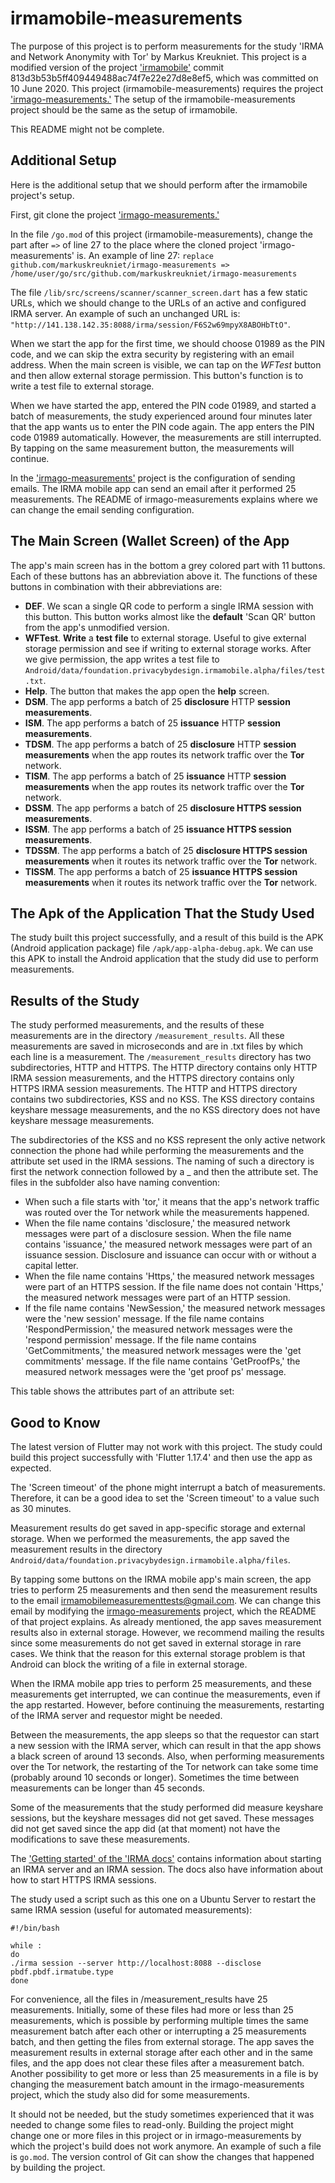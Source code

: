 # irmamobile-measurements

The purpose of this project is to perform measurements for the study 'IRMA and Network Anonymity with Tor' by Markus Kreukniet. This project is a modified version of the project ['irmamobile'](https://github.com/privacybydesign/irmamobile) commit 813d3b53b5ff409449488ac74f7e22e27d8e8ef5, which was committed on 10 June 2020. This project (irmamobile-measurements) requires the project ['irmago-measurements.'](https://github.com/markuskreukniet/irmago-measurements) The setup of the irmamobile-measurements project should be the same as the setup of irmamobile.

This README might not be complete.

## Additional Setup

Here is the additional setup that we should perform after the irmamobile project's setup.

First, git clone the project ['irmago-measurements.'](https://github.com/markuskreukniet/irmago-measurements)

In the file `/go.mod` of this project (irmamobile-measurements), change the part after `=>` of line 27 to the place where the cloned project 'irmago-measurements' is. An example of line 27: `replace github.com/markuskreukniet/irmago-measurements => /home/user/go/src/github.com/markuskreukniet/irmago-measurements`

The file `/lib/src/screens/scanner/scanner_screen.dart` has a few static URLs, which we should change to the URLs of an active and configured IRMA server. An example of such an unchanged URL is: `"http://141.138.142.35:8088/irma/session/F6S2w69mpyX8ABOHbTtO"`.

When we start the app for the first time, we should choose 01989 as the PIN code, and we can skip the extra security by registering with an email address. When the main screen is visible, we can tap on the _WFTest_ button and then allow external storage permission. This button's function is to write a test file to external storage.

When we have started the app, entered the PIN code 01989, and started a batch of measurements, the study experienced around four minutes later that the app wants us to enter the PIN code again. The app enters the PIN code 01989 automatically. However, the measurements are still interrupted. By tapping on the same measurement button, the measurements will continue.

In the ['irmago-measurements'](https://github.com/markuskreukniet/irmago-measurements) project is the configuration of sending emails. The IRMA mobile app can send an email after it performed 25 measurements. The README of irmago-measurements explains where we can change the email sending configuration.

## The Main Screen (Wallet Screen) of the App

The app's main screen has in the bottom a grey colored part with 11 buttons. Each of these buttons has an abbreviation above it. The functions of these buttons in combination with their abbreviations are:

* __DEF__. We scan a single QR code to perform a single IRMA session with this button. This button works almost like the __default__ 'Scan QR' button from the app's unmodified version.
* __WFTest__. __Write__ a __test__ __file__ to external storage. Useful to give external storage permission and see if writing to external storage works. After we give permission, the app writes a test file to `Android/data/foundation.privacybydesign.irmamobile.alpha/files/test.txt`.
* __Help__. The button that makes the app open the __help__ screen.
* __DSM__. The app performs a batch of 25 __disclosure__ HTTP __session measurements__.
* __ISM__. The app performs a batch of 25 __issuance__ HTTP __session measurements__.
* __TDSM__. The app performs a batch of 25 __disclosure__ HTTP __session measurements__ when the app routes its network traffic over the __Tor__ network.
* __TISM__. The app performs a batch of 25 __issuance__ HTTP __session measurements__ when the app routes its network traffic over the __Tor__ network.
* __DSSM__. The app performs a batch of 25 __disclosure HTTPS session measurements__.
* __ISSM__. The app performs a batch of 25 __issuance HTTPS session measurements__.
* __TDSSM__. The app performs a batch of 25 __disclosure HTTPS session measurements__ when it routes its network traffic over the __Tor__ network.
* __TISSM__. The app performs a batch of 25 __issuance HTTPS session measurements__ when it routes its network traffic over the __Tor__ network.

## The Apk of the Application That the Study Used

The study built this project successfully, and a result of this build is the APK (Android application package) file `/apk/app-alpha-debug.apk`. We can use this APK to install the Android application that the study did use to perform measurements.

## Results of the Study

The study performed measurements, and the results of these measurements are in the directory `/measurement_results`. All these measurements are saved in microseconds and are in .txt files by which each line is a measurement. The `/measurement_results` directory has two subdirectories, HTTP and HTTPS.  The HTTP directory contains only HTTP IRMA session measurements, and the HTTPS directory contains only HTTPS IRMA session measurements. The HTTP and HTTPS directory contains two subdirectories, KSS and no KSS. The KSS directory contains keyshare message measurements, and the no KSS directory does not have keyshare message measurements.

The subdirectories of the KSS and no KSS represent the only active network connection the phone had while performing the measurements and the attribute set used in the IRMA sessions. The naming of such a directory is first the network connection followed by a _ and then the attribute set. The files in the subfolder also have naming convention:

* When such a file starts with 'tor,' it means that the app's network traffic was routed over the Tor network while the measurements happened.
* When the file name contains 'disclosure,' the measured network messages were part of a disclosure session. When the file name contains 'issuance,' the measured network messages were part of an issuance session. Disclosure and issuance can occur with or without a capital letter.
* When the file name contains 'Https,' the measured network messages were part of an HTTPS session. If the file name does not contain 'Https,' the measured network messages were part of an HTTP session.
* If the file name contains 'NewSession,' the measured network messages were the 'new session' message. If the file name contains 'RespondPermission,' the measured network messages were the 'respond permission' message. If the file name contains 'GetCommitments,' the measured network messages were the 'get commitments' message. If the file name contains 'GetProofPs,' the measured network messages were the 'get proof ps' message.

This table shows the attributes part of an attribute set:


## Good to Know

The latest version of Flutter may not work with this project. The study could build this project successfully with 'Flutter 1.17.4' and then use the app as expected.

The 'Screen timeout' of the phone might interrupt a batch of measurements. Therefore, it can be a good idea to set the 'Screen timeout' to a value such as 30 minutes.

Measurement results do get saved in app-specific storage and external storage. When we performed the measurements, the app saved the measurement results in the directory `Android/data/foundation.privacybydesign.irmamobile.alpha/files`.

By tapping some buttons on the IRMA mobile app's main screen, the app tries to perform 25 measurements and then send the measurement results to the email irmamobilemeasurementtests@gmail.com. We can change this email by modifying the [irmago-measurements](https://github.com/markuskreukniet/irmago-measurements) project, which the README of that project explains. As already mentioned, the app saves measurement results also in external storage. However, we recommend mailing the results since some measurements do not get saved in external storage in rare cases. We think that the reason for this external storage problem is that Android can block the writing of a file in external storage.

When the IRMA mobile app tries to perform 25 measurements, and these measurements get interrupted, we can continue the measurements, even if the app restarted. However, before continuing the measurements, restarting of the IRMA server and requestor might be needed.

Between the measurements, the app sleeps so that the requestor can start a new session with the IRMA server, which can result in that the app shows a black screen of around 13 seconds. Also, when performing measurements over the Tor network, the restarting of the Tor network can take some time (probably around 10 seconds or longer). Sometimes the time between measurements can be longer than 45 seconds.

Some of the measurements that the study performed did measure keyshare sessions, but the keyshare messages did not get saved. These messages did not get saved since the app did (at that moment) not have the modifications to save these measurements.

The ['Getting started' of the 'IRMA docs'](https://irma.app/docs/getting-started/) contains information about starting an IRMA server and an IRMA session. The docs also have information about how to start HTTPS IRMA sessions.

The study used a script such as this one on a Ubuntu Server to restart the same IRMA session (useful for automated measurements):
```
#!/bin/bash

while :
do
./irma session --server http://localhost:8088 --disclose pbdf.pbdf.irmatube.type
done
```

For convenience, all the files in /measurement_results have 25 measurements. Initially, some of these files had more or less than 25 measurements, which is possible by performing multiple times the same measurement batch after each other or interrupting a 25 measurements batch, and then getting the files from external storage. The app saves the measurement results in external storage after each other and in the same files, and the app does not clear these files after a measurement batch. Another possibility to get more or less than 25 measurements in a file is by changing the measurement batch amount in the irmago-measurements project, which the study also did for some measurements.

It should not be needed, but the study sometimes experienced that it was needed to change some files to read-only. Building the project might change one or more files in this project or in irmago-measurements by which the project's build does not work anymore. An example of such a file is `go.mod`. The version control of Git can show the changes that happened by building the project.
